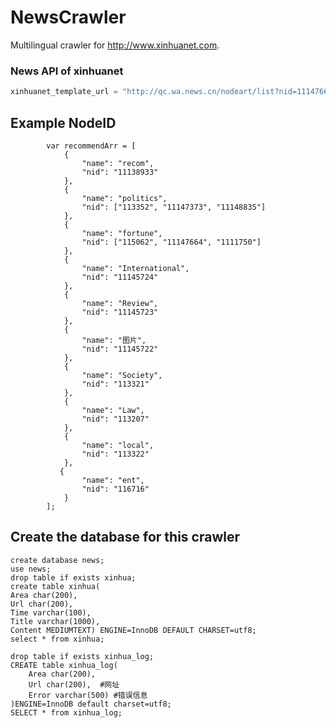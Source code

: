 # NewsCrawler
Multilingual crawler for http://www.xinhuanet.com.

### News API of xinhuanet
```python
xinhuanet_template_url = "http://qc.wa.news.cn/nodeart/list?nid=11147664&pgnum={}&cnt={}&tp=1&orderby=1"
```

## Example NodeID

            var recommendArr = [ 
                {
                    "name": "recom",
                    "nid": "11138933"
                },
                {
                    "name": "politics",
                    "nid": ["113352", "11147373", "11148835"]
                },
                {
                    "name": "fortune",
                    "nid": ["115062", "11147664", "1111750"]
                },
                {
                    "name": "International",
                    "nid": "11145724"
                },
                {
                    "name": "Review",
                    "nid": "11145723"
                },
                {
                    "name": "图片",
                    "nid": "11145722"
                },
                {
                    "name": "Society",
                    "nid": "113321"
                },
                {
                    "name": "Law",
                    "nid": "113207"
                },
                {
                    "name": "local",
                    "nid": "113322"
                },
               {
                    "name": "ent",
                    "nid": "116716"
                }
            ];
## Create the database for this crawler

```mysql
create database news;
use news;
drop table if exists xinhua;
create table xinhua(
Area char(200),
Url char(200),
Time varchar(100),
Title varchar(1000),
Content MEDIUMTEXT) ENGINE=InnoDB DEFAULT CHARSET=utf8;
select * from xinhua;
```

```mysql
drop table if exists xinhua_log;
CREATE table xinhua_log(
    Area char(200),
	Url char(200),	#网址
	Error varchar(500) #错误信息
)ENGINE=InnoDB default charset=utf8;
SELECT * from xinhua_log;
```













